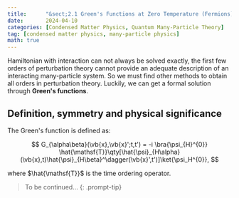 ```yaml
---
title:      "&sect;2.1 Green's Functions at Zero Temperature (Fermions)"
date:       2024-04-10
categories: [Condensed Matter Physics, Quantum Many-Particle Theory]
tag: [condensed matter physics, many-particle physics]
math: true
---
```

Hamiltonian  with interaction can not always be solved exactly, the first few orders of perturbation theory cannot provide an adequate description of an interacting many-particle system. So we must find other methods to obtain all orders in perturbation theory. Luckily, we can get a formal solution through **Green's functions**.

## Definition, symmetry and physical significance
The Green's function is defined as:

$$
G_{\alpha\beta}(\vb{x},\vb{x}';t,t') = -i \bra{\psi_{H}^{0}} \hat{\mathsf{T}}\qty[\hat{\psi}_{H\alpha}(\vb{x},t)\hat{\psi}_{H\beta}^\dagger(\vb{x}',t')]\ket{\psi_H^{0}},
$$

where $\hat{\mathsf{T}}$ is the time ordering operator. 

> To be continued...
{: .prompt-tip}